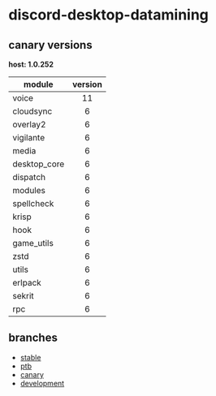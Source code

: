 # discord-desktop-datamining

## canary versions

**host: 1.0.252**

| module | version |
| ------ | :-----: |
| voice | 11 |
| cloudsync | 6 |
| overlay2 | 6 |
| vigilante | 6 |
| media | 6 |
| desktop_core | 6 |
| dispatch | 6 |
| modules | 6 |
| spellcheck | 6 |
| krisp | 6 |
| hook | 6 |
| game_utils | 6 |
| zstd | 6 |
| utils | 6 |
| erlpack | 6 |
| sekrit | 6 |
| rpc | 6 |

## branches

- [stable](https://github.com/OpenAsar/discord-desktop-datamining/tree/stable)
- [ptb](https://github.com/OpenAsar/discord-desktop-datamining/tree/ptb)
- [canary](https://github.com/OpenAsar/discord-desktop-datamining/tree/canary)
- [development](https://github.com/OpenAsar/discord-desktop-datamining/tree/development)